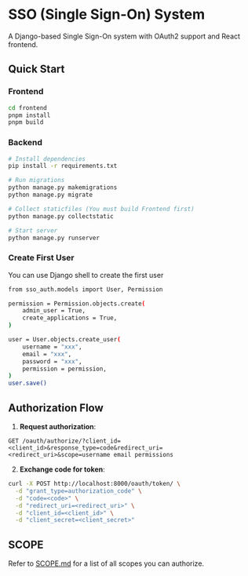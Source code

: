 # SSO (Single Sign-On) System

A Django-based Single Sign-On system with OAuth2 support and React frontend.

## Quick Start

### Frontend

```bash
cd frontend
pnpm install
pnpm build
```

### Backend

```bash
# Install dependencies
pip install -r requirements.txt

# Run migrations
python manage.py makemigrations
python manage.py migrate

# Collect staticfiles (You must build Frontend first)
python manage.py collectstatic

# Start server
python manage.py runserver
```

### Create First User

You can use Django shell to create the first user

```bash
from sso_auth.models import User, Permission

permission = Permission.objects.create(
    admin_user = True,
    create_applications = True,
)

user = User.objects.create_user(
    username = "xxx",
    email = "xxx",
    password = "xxx",
    permission = permission,
)
user.save()
```

## Authorization Flow

1. **Request authorization**:

```
GET /oauth/authorize/?client_id=<client_id>&response_type=code&redirect_uri=<redirect_uri>&scope=username email permissions
```

2. **Exchange code for token**:

```bash
curl -X POST http://localhost:8000/oauth/token/ \
  -d "grant_type=authorization_code" \
  -d "code=<code>" \
  -d "redirect_uri=<redirect_uri>" \
  -d "client_id=<client_id>" \
  -d "client_secret=<client_secret>"
```

## SCOPE

Refer to [SCOPE.md](/SCOPE.md) for a list of all scopes you can authorize.
